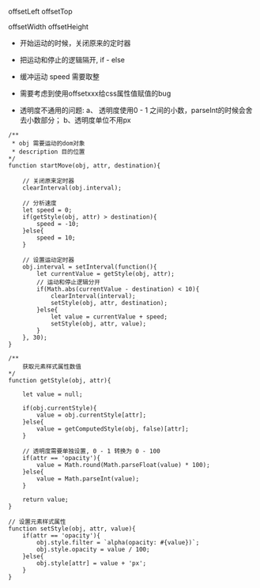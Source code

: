 offsetLeft 
offsetTop

offsetWidth
offsetHeight

* 开始运动的时候，关闭原来的定时器

* 把运动和停止的逻辑隔开, if - else

* 缓冲运动 speed 需要取整

* 需要考虑到使用offsetxxx给css属性值赋值的bug

* 透明度不通用的问题: 
	a、 透明度使用0 - 1 之间的小数，parseInt的时候会舍去小数部分； 
	b、透明度单位不用px

```
/**
 * obj 需要运动的dom对象
 * description 目的位置
*/
function startMove(obj, attr, destination){

	// 关闭原来定时器
	clearInterval(obj.interval);

	// 分析速度
	let speed = 0;
	if(getStyle(obj, attr) > destination){
		speed = -10;
	}else{
		speed = 10;
	}

	// 设置运动定时器
	obj.interval = setInterval(function(){
		let currentValue = getStyle(obj, attr);
		// 运动和停止逻辑分开
		if(Math.abs(currentValue - destination) < 10){
			clearInterval(interval);
			setStyle(obj, attr, destination);
		}else{
			let value = currentValue + speed;
			setStyle(obj, attr, value);
		}
	}, 30);
}

/**
	获取元素样式属性数值
*/
function getStyle(obj, attr){

	let value = null;

	if(obj.currentStyle){
		value = obj.currentStyle[attr];
	}else{
		value = getComputedStyle(obj, false)[attr];
	}
	
	// 透明度需要单独设置, 0 - 1 转换为 0 - 100
	if(attr == 'opacity'){
		value = Math.round(Math.parseFloat(value) * 100);
	}else{
		value = Math.parseInt(value);
	}

	return value;
}

// 设置元素样式属性
function setStyle(obj, attr, value){
	if(attr == 'opacity'){
		obj.style.filter = `alpha(opacity: #{value})`;
		obj.style.opacity = value / 100;
	}else{
		obj.style[attr] = value + 'px';
	}
}
```
